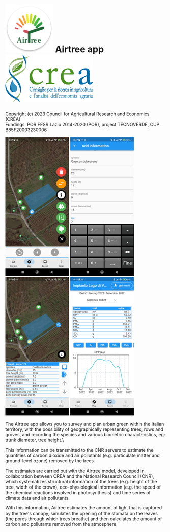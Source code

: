 # <img src='assets_github/ic_airtree.png' height='150'> Airtree app <img src='assets_github/logo_crea.png' height='150'>

Copyright (c) 2023 Council for Agricultural Research and Economics (CREA)\
Fundings:  POR FESR Lazio 2014-2020 (POR), project TECNOVERDE, CUP B85F20003230006


<img src='assets_github/airtree_fig_1.jpg' width='200'>  <img src='assets_github/airtree_fig_2.jpg' width='200'> <img src='assets_github/airtree_fig_3.jpg' width='200'>  <img src='assets_github/airtree_fig_4.jpg' width='200'>


The Airtree app allows you to survey and plan urban green within the Italian territory, with the possibility of geographically representing trees, rows and groves, and recording the species and various biometric characteristics, eg: trunk diameter, tree height.\

This information can be transmitted to the CNR servers to estimate the quantities of carbon dioxide and air pollutants (e.g. particulate matter and ground-level ozone) removed by the trees.

The estimates are carried out with the Airtree model, developed in collaboration between CREA and the National Research Council (CNR), which systematizes structural information of the trees (e.g. height of the tree, width of the crown), eco-physiological information (e.g. the speed of the chemical reactions involved in photosynthesis) and time series of climate data and air pollutants.

With this information, Airtree estimates the amount of light that is captured by the tree's canopy, simulates the opening of the stomata on the leaves (the pores through which trees breathe) and then calculates the amount of carbon and pollutants removed from the atmosphere.


